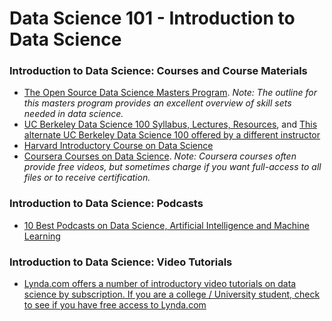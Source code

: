 # Data Science 101 - Introduction to Data Science

### Introduction to Data Science: Courses and Course Materials
- [The Open Source Data Science Masters Program](https://github.com/datasciencemasters/go). _Note: The outline for this masters program provides an excellent overview of skill sets needed in data science._
- [UC Berkeley Data Science 100 Syllabus, Lectures, Resources](http://www.ds100.org/sp17/syllabus), and [This alternate UC Berkeley Data Science 100 offered by a different instructor](https://github.com/jdwilson4/Intro-Data-Science-2017)
- [Harvard Introductory Course on Data Science](http://www.kdnuggets.com/2013/11/harvard-cs109-data-science-course-resources-free-online.html)
- [Coursera Courses on Data Science](https://www.coursera.org/courses?languages=en&query=data+science). _Note: Coursera courses often provide free videos, but sometimes charge if you want full-access to all files or to receive certification._

### Introduction to Data Science: Podcasts
- [10 Best Podcasts on Data Science, Artificial Intelligence and Machine Learning](https://medium.com/startup-grind/the-10-best-ai-data-science-and-machine-learning-podcasts-d7495cfb127c)

### Introduction to Data Science: Video Tutorials
- [Lynda.com offers a number of introductory video tutorials on data science by subscription. If you are a college / University student, check to see if you have free access to Lynda.com](https://www.lynda.com/Big-Data-tutorials/Introduction-Data-Science/420305-2.html) 
